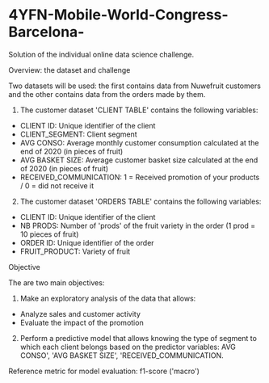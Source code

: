 # 4YFN-Mobile-World-Congress-Barcelona-
Solution of the individual online data science challenge.


Overview: the dataset and challenge

Two datasets will be used: the first contains data from Nuwefruit customers and the other contains data from the orders made by them.

1. The customer dataset 'CLIENT TABLE' contains the following variables:

- CLIENT ID: Unique identifier of the client
- CLIENT_SEGMENT: Client segment
- AVG CONSO: Average monthly customer consumption calculated at the end of 2020 (in pieces of fruit)
- AVG BASKET SIZE: Average customer basket size calculated at the end of 2020 (in pieces of fruit)
- RECEIVED_COMMUNICATION: 1 = Received promotion of your products / 0 = did not receive it

2. The customer dataset 'ORDERS TABLE' contains the following variables:

- CLIENT ID: Unique identifier of the client
- NB PRODS: Number of 'prods' of the fruit variety in the order (1 prod = 10 pieces of fruit)
- ORDER ID: Unique identifier of the order
- FRUIT_PRODUCT: Variety of fruit


Objective

The are two main objectives:

1. Make an exploratory analysis of the data that allows:

- Analyze sales and customer activity
- Evaluate the impact of the promotion

2. Perform a predictive model that allows knowing the type of segment to which each client belongs based on the predictor variables: AVG CONSO', 'AVG BASKET SIZE', 'RECEIVED_COMMUNICATION.

Reference metric for model evaluation: f1-score ('macro')
